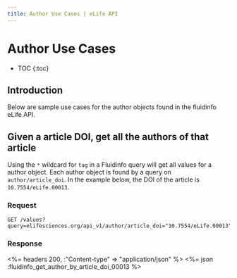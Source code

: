 ```yaml
---
title: Author Use Cases | eLife API
---
```


# Author Use Cases

* TOC
{:toc}

## Introduction

Below are sample use cases for the author objects found in the fluidinfo eLife API.

## Given a article DOI, get all the authors of that article

Using the `*` wildcard for `tag` in a Fluidinfo query will get all values for a author object. Each author object is found by a query on `author/article_doi`. In the example below, the DOI of the article is `10.7554/eLife.00013`.

### Request

    GET /values?query=elifesciences.org/api_v1/author/article_doi="10.7554/eLife.00013"&tag=*

### Response

<%= headers 200,  :"Content-type" => "application/json" %>
<%= json :fluidinfo_get_author_by_article_doi_00013 %>